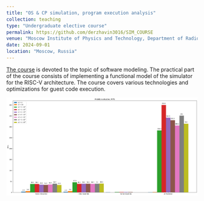 ```yaml
---
title: "OS & CP simulation, program execution analysis"
collection: teaching
type: "Undergraduate elective course"
permalink: https://github.com/derzhavin3016/SIM_COURSE
venue: "Moscow Institute of Physics and Technology, Department of Radio Engineering and Computer Technology"
date: 2024-09-01
location: "Moscow, Russia"
---
```


[The course](https://github.com/derzhavin3016/SIM_COURSE) is devoted to the topic of software modeling. The practical part of the course consists of implementing a functional model of the simulator for the RISC-V architecture. The course covers various technologies and optimizations for guest code execution.

![img](/images/models-evaluation-mips.png)
